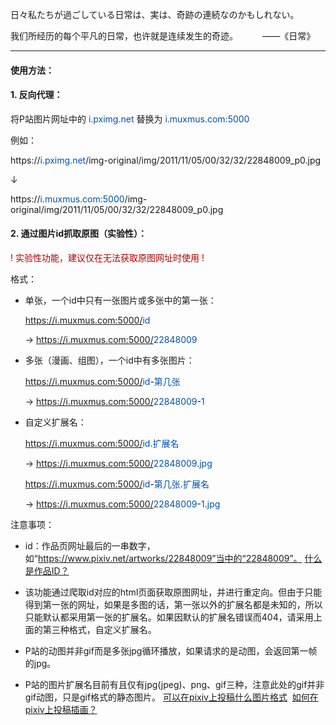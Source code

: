 日々私たちが過ごしている日常は、実は、奇跡の連続なのかもしれない。

我们所经历的每个平凡的日常，也许就是连续发生的奇迹。&nbsp;&nbsp;&nbsp;&nbsp;&nbsp;&nbsp;&nbsp;&nbsp;&nbsp;&nbsp;——《日常》

---

#### 使用方法：

#### 1. 反向代理：

将P站图片网址中的 <font color=#0051af>i.pximg.net</font> 替换为 <font color=#0051af>i.muxmus.com:5000</font>

例如：

https://<font color=#0051af>i.pximg.net</font>/img-original/img/2011/11/05/00/32/32/22848009_p0.jpg

↓

https://<font color=#0051af>i.muxmus.com:5000</font>/img-original/img/2011/11/05/00/32/32/22848009_p0.jpg

#### 2. 通过图片id抓取原图（实验性）：

<font color=#b00000>! 实验性功能，建议仅在无法获取原图网址时使用 !</font>

格式：

*   单张，一个id中只有一张图片或多张中的第一张：

    https://i.muxmus.com:5000/<font color=#0051af>id</font>

    → https://i.muxmus.com:5000/<font color=#0051af>22848009</font>

*   多张（漫画、组图），一个id中有多张图片：

    https://i.muxmus.com:5000/<font color=#0051af>id</font>-<font color=#0051af>第几张</font>

    → https://i.muxmus.com:5000/<font color=#0051af>22848009</font>-<font color=#0051af>1</font>

*   自定义扩展名：

    https://i.muxmus.com:5000/<font color=#0051af>id</font>.<font color=#0051af>扩展名</font>

    → https://i.muxmus.com:5000/<font color=#0051af>22848009</font>.<font color=#0051af>jpg</font>

    https://i.muxmus.com:5000/<font color=#0051af>id</font>-<font color=#0051af>第几张</font>.<font color=#0051af>扩展名</font>

    → https://i.muxmus.com:5000/<font color=#0051af>22848009</font>-<font color=#0051af>1</font>.<font color=#0051af>jpg</font>

注意事项：

*	id：作品页网址最后的一串数字，如“https://www.pixiv.net/artworks/22848009”当中的“22848009”。 [什么是作品ID？](https://www.pixiv.help/hc/zh-cn/articles/235585168-%E4%BB%80%E4%B9%88%E6%98%AF%E4%BD%9C%E5%93%81ID)

*   该功能通过爬取id对应的html页面获取原图网址，并进行重定向。但由于只能得到第一张的网址，如果是多图的话，第一张以外的扩展名都是未知的，所以只能默认都采用第一张的扩展名。如果因默认的扩展名错误而404，请采用上面的第三种格式，自定义扩展名。

*   P站的动图并非gif而是多张jpg循环播放，如果请求的是动图，会返回第一帧的jpg。

*   P站的图片扩展名目前有且仅有jpg(jpeg)、png、gif三种，注意此处的gif并非gif动图，只是gif格式的静态图片。 [可以在pixiv上投稿什么图片格式](https://help.pixiv.digital/hc/zh-cn/articles/235584428-%E5%8F%AF%E4%BB%A5%E5%9C%A8pixiv%E4%B8%8A%E6%8A%95%E7%A8%BF%E4%BB%80%E4%B9%88%E5%9B%BE%E7%89%87%E6%A0%BC%E5%BC%8F)&nbsp;&nbsp;[如何在pixiv上投稿插画？](https://www.pixiv.help/hc/zh-cn/articles/235584588-%E5%A6%82%E4%BD%95%E5%9C%A8pixiv%E4%B8%8A%E6%8A%95%E7%A8%BF%E6%8F%92%E7%94%BB)
